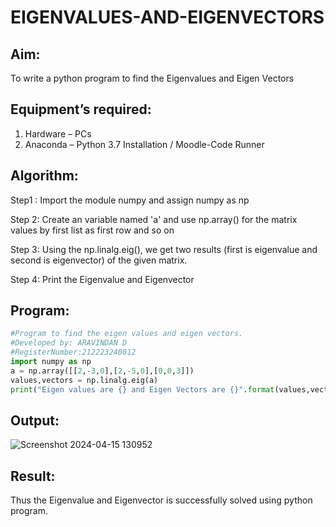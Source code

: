# EIGENVALUES-AND-EIGENVECTORS
## Aim:
To write a python program to find the Eigenvalues and Eigen Vectors
## Equipment’s required:
1. 	Hardware – PCs
2. 	Anaconda – Python 3.7 Installation / Moodle-Code Runner
## Algorithm:
Step1 :
Import the module numpy and assign numpy as np

Step 2:
Create an variable named 'a' and use np.array() for the matrix values by first list as first row and so on

Step 3:
Using the np.linalg.eig(), we get two results (first is eigenvalue and second is eigenvector) of the given matrix.

Step 4:
Print the Eigenvalue and Eigenvector
## Program:
```py
#Program to find the eigen values and eigen vectors.
#Developed by: ARAVINDAN D
#RegisterNumber:212223240012
import numpy as np
a = np.array([[2,-3,0],[2,-5,0],[0,0,3]])
values,vectors = np.linalg.eig(a)
print("Eigen values are {} and Eigen Vectors are {}".format(values,vectors))
```
## Output:
![Screenshot 2024-04-15 130952](https://github.com/Aravindan2006/EIGENVALUES-AND-EIGENVECTORS/assets/151760062/85d7fb9e-11e1-4fbd-9e12-17bafab38cb7)

## Result:
Thus the Eigenvalue and Eigenvector is successfully solved using python program.
